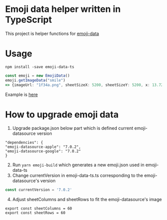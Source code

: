 # Emoji data helper written in TypeScript

This project is helper functions for [emoji-data](https://github.com/iamcal/emoji-data)

# Usage 

```
npm install -save emoji-data-ts
```

```ts
const emoji = new EmojiData()
emoji.getImageData("smile") 
=> {imageUrl: "1f34a.png", sheetSizeX: 5200, sheetSizeY: 5200, x: 13.72549019607843, y: 23.52941176470588}
```

Example is [here](https://nulab.github.io/emoji-data-ts/)

# How to upgrade emoji data

1. Upgrade package.json below part which is defined current emoji-datasource version

```
"dependencies": {
"emoji-datasource-apple": "7.0.2",
"emoji-datasource-google": "7.0.2"
}
```

2. Run `yarn emoji-build` which generates a new emoji.json used in emoji-data-ts
3. Change currentVersion in emoji-data-ts.ts corresponding to the emoji-datasource's version
```ts
const currentVersion = '7.0.2'
```

4. Adjust sheetColumns and sheetRows to fit the emoji-datasource's image

```
export const sheetColumns = 60
export const sheetRows = 60
```